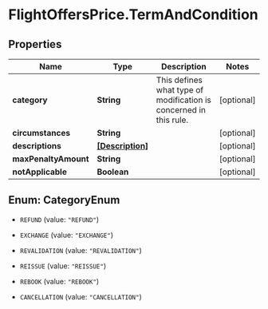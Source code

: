 # FlightOffersPrice.TermAndCondition

## Properties

Name | Type | Description | Notes
------------ | ------------- | ------------- | -------------
**category** | **String** | This defines what type of modification is concerned in this rule. | [optional] 
**circumstances** | **String** |  | [optional] 
**descriptions** | [**[Description]**](Description.md) |  | [optional] 
**maxPenaltyAmount** | **String** |  | [optional] 
**notApplicable** | **Boolean** |  | [optional] 



## Enum: CategoryEnum


* `REFUND` (value: `"REFUND"`)

* `EXCHANGE` (value: `"EXCHANGE"`)

* `REVALIDATION` (value: `"REVALIDATION"`)

* `REISSUE` (value: `"REISSUE"`)

* `REBOOK` (value: `"REBOOK"`)

* `CANCELLATION` (value: `"CANCELLATION"`)




